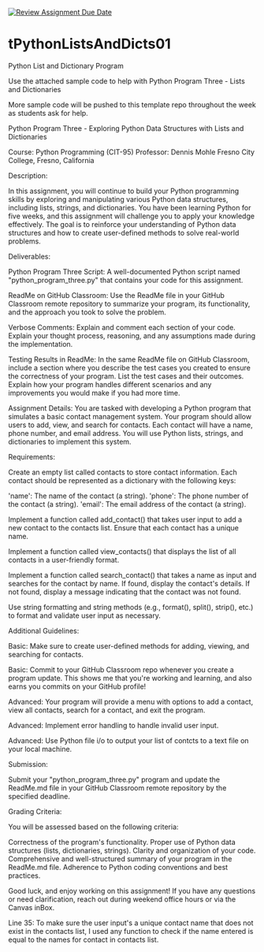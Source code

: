 [![Review Assignment Due Date](https://classroom.github.com/assets/deadline-readme-button-24ddc0f5d75046c5622901739e7c5dd533143b0c8e959d652212380cedb1ea36.svg)](https://classroom.github.com/a/07tV9k7q)
# tPythonListsAndDicts01
Python List and Dictionary Program

Use the attached sample code to help with Python Program Three - Lists and Dictionaries

More sample code will be pushed to this template repo throughout the week as students ask for help.

Python Program Three - Exploring Python Data Structures with Lists and Dictionaries

Course: Python Programming (CIT-95)
Professor: Dennis Mohle
Fresno City College, Fresno, California

Description:

In this assignment, you will continue to build your Python programming skills by exploring and manipulating various Python data structures, including lists, strings, and dictionaries. You have been learning Python for five weeks, and this assignment will challenge you to apply your knowledge effectively. The goal is to reinforce your understanding of Python data structures and how to create user-defined methods to solve real-world problems.

Deliverables:

Python Program Three Script: A well-documented Python script named "python_program_three.py" that contains your code for this assignment.

ReadMe on GitHub Classroom: Use the ReadMe file in your GitHub Classroom remote repository to summarize your program, its functionality, and the approach you took to solve the problem. 

Verbose Comments: Explain and comment each section of your code. Explain your thought process, reasoning, and any assumptions made during the implementation.

Testing Results in ReadMe: In the same ReadMe file on GitHub Classroom, include a section where you describe the test cases you created to ensure the correctness of your program. List the test cases and their outcomes. Explain how your program handles different scenarios and any improvements you would make if you had more time.

Assignment Details:
You are tasked with developing a Python program that simulates a basic contact management system. Your program should allow users to add, view, and search for contacts. Each contact will have a name, phone number, and email address. You will use Python lists, strings, and dictionaries to implement this system.

Requirements:

Create an empty list called contacts to store contact information. Each contact should be represented as a dictionary with the following keys:

'name': The name of the contact (a string).
'phone': The phone number of the contact (a string).
'email': The email address of the contact (a string).

Implement a function called add_contact() that takes user input to add a new contact to the contacts list. Ensure that each contact has a unique name.

Implement a function called view_contacts() that displays the list of all contacts in a user-friendly format.

Implement a function called search_contact() that takes a name as input and searches for the contact by name. If found, display the contact's details. If not found, display a message indicating that the contact was not found.

Use string formatting and string methods (e.g., format(), split(), strip(), etc.) to format and validate user input as necessary.

Additional Guidelines:

Basic: Make sure to create user-defined methods for adding, viewing, and searching for contacts.

Basic: Commit to your GitHub Classroom repo whenever you create a program update. This shows me that you're working and learning, and also earns you commits on your GitHub profile!

Advanced: Your program will provide a menu with options to add a contact, view all contacts, search for a contact, and exit the program.

Advanced: Implement error handling to handle invalid user input.

Advanced: Use Python file i/o to output your list of contcts to a text file on your local machine. 

Submission:

Submit your "python_program_three.py" program and update the ReadMe.md file in your GitHub Classroom remote repository by the specified deadline.

Grading Criteria:

You will be assessed based on the following criteria:

Correctness of the program's functionality.
Proper use of Python data structures (lists, dictionaries, strings).
Clarity and organization of your code.
Comprehensive and well-structured summary of your program in the ReadMe.md file.
Adherence to Python coding conventions and best practices.

Good luck, and enjoy working on this assignment! If you have any questions or need clarification, reach out during weekend office hours or via the Canvas inBox.

Line 35: To make sure the user input's a unique contact name that does not exist in the contacts list, I used any function to check if the name entered is equal to the names for contact in contacts list.


